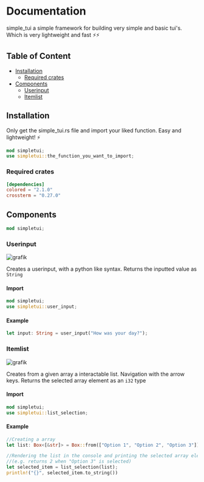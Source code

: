 # Documentation
simple_tui a simple framework for building very simple and basic tui's. Which is very lightweight and fast ⚡⚡
## Table of Content
- [Installation](#install)
  - [Required crates](#crates)
- [Components](#comp)
  - [Userinput](#Userinput)
  - [Itemlist](#Itemlist)

## Installation  <a name="install"></a>
Only get the simple_tui.rs file and import your liked function. Easy and lightweight! ⚡
```rust 
mod simpletui;
use simpletui::the_function_you_want_to_import;
```
### Required crates <a name="crates"></a>
```toml
[dependencies]
colored = "2.1.0"
crossterm = "0.27.0"
```
## Components <a name="comp"></a>
```rust 
mod simpletui;
```
### Userinput <a name="Userinput"></a>
![grafik](https://github.com/OctoDino/simple_tui/assets/58665605/e1fad078-aca2-42d5-aa2d-65e9bbe75cad)

Creates a userinput, with a python like syntax. Returns the inputted value as `String`
#### Import
```rust
mod simpletui;
use simpletui::user_input;
```
#### Example
```rust
let input: String = user_input("How was your day?");
```
### Itemlist <a name="Itemlist"></a>
![grafik](https://github.com/OctoDino/simple_tui/assets/58665605/f159664e-5dc7-4f9e-b0eb-a8e32a0d2d65)

Creates from a given array a interactable list. Navigation with the arrow keys. Returns the selected array element as an `i32` type
#### Import
```rust
mod simpletui;
use simpletui::list_selection;
```

#### Example
```rust
//Creating a array
let list: Box<[&str]> = Box::from(["Option 1", "Option 2", "Option 3"]);

//Rendering the list in the console and printing the selected array element
//(e.g. returns 2 when "Option 3" is selected)
let selected_item = list_selection(list);
println!("{}", selected_item.to_string())
```

